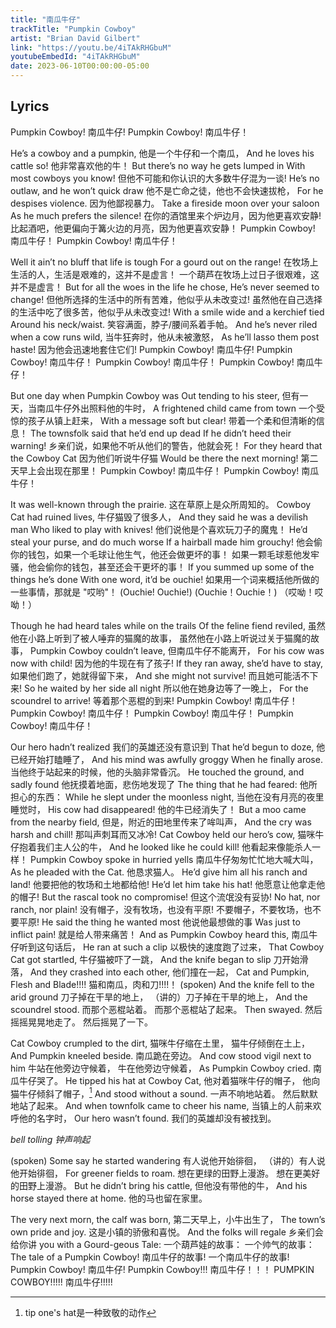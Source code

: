 ```yaml
---
title: "南瓜牛仔"
trackTitle: "Pumpkin Cowboy"
artist: "Brian David Gilbert"
link: "https://youtu.be/4iTAkRHGbuM"
youtubeEmbedId: "4iTAkRHGbuM"
date: 2023-06-10T00:00:00-05:00
---
```


## Lyrics

Pumpkin Cowboy!
<span class="target">南瓜牛仔!</span>
Pumpkin Cowboy!
<span class="target">南瓜牛仔！</span>

He’s a cowboy and a pumpkin,
<span class="target">他是一个牛仔和一个南瓜，</span>
And he loves his cattle so!
<span class="target">他非常喜欢他的牛！</span>
But there’s no way he gets lumped in
With most cowboys you know!
<span class="target">但他不可能和你认识的大多数牛仔混为一谈!</span>
He’s no outlaw, and he won’t quick draw
<span class="target">他不是亡命之徒，他也不会快速拔枪，</span>
For he despises violence.
<span class="target">因为他鄙视暴力。</span>
Take a fireside moon over your saloon
As he much prefers the silence!
<span class="target"><span class="original">在你的酒馆里来个炉边月，因为他更喜欢安静!</span> <span class="correction">比起酒吧，他更偏向于篝火边的月亮，因为他更喜欢安静！</span></span>
Pumpkin Cowboy!
<span class="target">南瓜牛仔！</span>
Pumpkin Cowboy!
<span class="target">南瓜牛仔！</span>

Well it ain’t no bluff that life is tough
For a gourd out on the range!
<span class="target"><span class="original">在牧场上生活的人，生活是艰难的，这并不是虚言！</span> <span class="correction">一个葫芦在牧场上过日子很艰难，这并不是虚言！</span></span>
But for all the woes in the life he chose,
He’s never seemed to change!
<span class="target"><span class="original">但他所选择的生活中的所有苦难，他似乎从未改变过!</span> <span class="correction">虽然他在自己选择的生活中吃了很多苦，他似乎从未改变过!</span></span>
With a smile wide and a kerchief tied
Around his neck/waist.
<span class="target">笑容满面，脖子/腰间系着手帕。</span>
And he’s never riled when a cow runs wild,
<span class="target">当牛狂奔时，他从未被激怒，</span>
As he’ll lasso them post haste!
<span class="target">因为他会迅速地套住它们!</span>
Pumpkin Cowboy!
<span class="target">南瓜牛仔!</span>
Pumpkin Cowboy!
<span class="target">南瓜牛仔！</span>
Pumpkin Cowboy!
<span class="target">南瓜牛仔！</span>
Pumpkin Cowboy!
<span class="target">南瓜牛仔！</span>

But one day when Pumpkin Cowboy was
Out tending to his steer,
<span class="target">但有一天，当南瓜牛仔外出照料他的牛时，</span>
A frightened child came from town
<span class="target">一个受惊的孩子从镇上赶来，</span>
With a message soft but clear!
<span class="target">带着一个柔和但清晰的信息！</span>
The townsfolk said that he’d end up dead
If he didn’t heed their warning!
<span class="target">乡亲们说，如果他不听从他们的警告，他就会死！</span>
For they heard that the Cowboy Cat
<span class="target">因为他们听说牛仔猫</span>
Would be there the next morning!
<span class="target">第二天早上会出现在那里！</span>
Pumpkin Cowboy!
<span class="target">南瓜牛仔！</span>
Pumpkin Cowboy!
<span class="target">南瓜牛仔！</span>

It was well-known through the prairie.
<span class="target">这在草原上是众所周知的。</span>
Cowboy Cat had ruined lives,
<span class="target">牛仔猫毁了很多人，</span>
And they said he was a devilish man
Who liked to play with knives!
<span class="target">他们说他是个喜欢玩刀子的魔鬼！</span>
He’d steal your purse, and do much worse
If a hairball made him grouchy!
<span class="target"><span class="original">他会偷你的钱包，如果一个毛球让他生气，他还会做更坏的事！</span> <span class="correction">如果一颗毛球惹他发牢骚，他会偷你的钱包，甚至还会干更坏的事！</span></span>
If you summed up some of the things he’s done
With one word, it’d be ouchie!
<span class="target">如果用一个词来概括他所做的一些事情，那就是 "哎哟"！</span>
(Ouchie! Ouchie!)
<span class="target"><span class="original">(Ouchie！Ouchie！)</span> <span class="correction">（哎呦！哎呦！）</span></span>

Though he had heard tales while on the trails
Of the feline fiend reviled,
<span class="target"><span class="original">虽然他在小路上听到了被人唾弃的猫魔的故事，</span> <span class="correction">虽然他在小路上听说过关于猫魔的故事，</span></span>
Pumpkin Cowboy couldn’t leave,
<span class="target">但南瓜牛仔不能离开，</span>
For his cow was now with child!
<span class="target">因为他的牛现在有了孩子!</span>
If they ran away, she’d have to stay,
<span class="target">如果他们跑了，她就得留下来，</span>
And she might not survive!
<span class="target">而且她可能活不下来!</span>
So he waited by her side all night
<span class="target">所以他在她身边等了一晚上，</span>
For the scoundrel to arrive!
<span class="target">等着那个恶棍的到来!</span>
Pumpkin Cowboy!
<span class="target">南瓜牛仔！</span>
Pumpkin Cowboy!
<span class="target">南瓜牛仔！</span>
Pumpkin Cowboy!
<span class="target">南瓜牛仔！</span>
Pumpkin Cowboy!
<span class="target">南瓜牛仔！</span>

Our hero hadn’t realized
<span class="target">我们的英雄还没有意识到</span>
That he’d begun to doze,
<span class="target">他已经开始打瞌睡了，</span>
And his mind was awfully groggy
When he finally arose.
<span class="target">当他终于站起来的时候，他的头脑非常昏沉。</span>
He touched the ground, and sadly found
<span class="target">他抚摸着地面，悲伤地发现了</span>
The thing that he had feared:
<span class="target">他所担心的东西：</span>
While he slept under the moonless night,
<span class="target">当他在没有月亮的夜里睡觉时，</span>
His cow had disappeared!
<span class="target">他的牛已经消失了！</span>
But a moo came from the nearby field,
<span class="target">但是，附近的田地里传来了哞叫声，</span>
And the cry was harsh and chill!
<span class="target">那叫声刺耳而又冰冷!</span>
Cat Cowboy held our hero’s cow,
<span class="target">猫咪牛仔抱着我们主人公的牛，</span>
And he looked like he could kill!
<span class="target">他看起来像能杀人一样！</span>
Pumpkin Cowboy spoke in hurried yells
<span class="target">南瓜牛仔匆匆忙忙地大喊大叫，</span>
As he pleaded with the Cat.
<span class="target">他恳求猫人。</span>
He’d give him all his ranch and land!
<span class="target">他要把他的牧场和土地都给他!</span>
He’d let him take his hat!
<span class="target">他愿意让他拿走他的帽子!</span>
But the rascal took no compromise!
<span class="target">但这个流氓没有妥协!</span>
No hat, nor ranch, nor plain!
<span class="target"><span class="original">没有帽子，没有牧场，也没有平原!</span> <span class="correction">不要帽子，不要牧场，也不要平原!</span></span>
He said the thing he wanted most
<span class="target">他说他最想做的事</span>
Was just to inflict pain!
<span class="target">就是给人带来痛苦！</span>
And as Pumpkin Cowboy heard this,
<span class="target">南瓜牛仔听到这句话后，</span>
He ran at such a clip
<span class="target">以极快的速度跑了过来，</span>
That Cowboy Cat got startled,
<span class="target">牛仔猫被吓了一跳，</span>
And the knife began to slip
<span class="target">刀开始滑落，</span>
And they crashed into each other,
<span class="target">他们撞在一起，</span>
Cat and Pumpkin, Flesh and Blade!!!!
<span class="target">猫和南瓜，肉和刀!!!!！</span>
(spoken) And the knife fell to the arid ground
<span class="target"><span class="original">刀子掉在干旱的地上，</span> <span class="correction">（讲的）刀子掉在干旱的地上，</span></span>
And the scoundrel stood.
<span class="target"><span class="original">而那个恶棍站着。</span> <span class="correction">而那个恶棍站了起来。</span></span>
Then swayed.
<span class="target"><span class="original">然后摇摇晃晃地走了。</span> <span class="correction">然后摇晃了一下。</span></span>

Cat Cowboy crumpled to the dirt,
<span class="target"><span class="original">猫咪牛仔缩在土里，</span> <span class="correction">猫牛仔倾倒在土上，</span></span>
And Pumpkin kneeled beside.
<span class="target">南瓜跪在旁边。</span>
And cow stood vigil next to him
<span class="target"><span class="original">牛站在他旁边守候着，</span> <span class="correction">牛在他旁边守候着，</span></span>
As Pumpkin Cowboy cried.
<span class="target">南瓜牛仔哭了。</span>
He tipped his hat at Cowboy Cat,
<span class="target"><span class="original">他对着猫咪牛仔的帽子，</span> <span class="correction">他向猫牛仔倾斜了帽子，[^1]</span></span>
And stood without a sound.
<span class="target"><span class="original">一声不响地站着。</span> <span class="correction">然后默默地站了起来。</span></span>
And when townfolk came to cheer his name,
<span class="target">当镇上的人前来欢呼他的名字时，</span>
Our hero wasn’t found.
<span class="target">我们的英雄却没有被找到。</span>

*bell tolling*
<span class="target">*钟声响起*</span>

(spoken) Some say he started wandering
<span class="target"><span class="original">有人说他开始徘徊，</span> <span class="correction">（讲的）有人说他开始徘徊，</span></span>
For greener fields to roam.
<span class="target"><span class="original">想在更绿的田野上漫游。</span> <span class="correction">想在更美好的田野上漫游。</span></span>
But he didn’t bring his cattle,
<span class="target">但他没有带他的牛，</span>
And his horse stayed there at home.
<span class="target">他的马也留在家里。</span>

The very next morn, the calf was born,
<span class="target">第二天早上，小牛出生了，</span>
The town’s own pride and joy.
<span class="target">这是小镇的骄傲和喜悦。</span>
And the folks will regale
<span class="target">乡亲们会给你讲</span>
you with a Gourd-geous Tale:
<span class="target"><span class="original">一个葫芦娃的故事：</span> <span class="correction">一个帅气的故事：</span></span>
The tale of a Pumpkin Cowboy!
<span class="target"><span class="original">南瓜牛仔的故事!</span> <span class="correction">一个南瓜牛仔的故事!</span></span>
Pumpkin Cowboy!
<span class="target">南瓜牛仔!</span>
Pumpkin Cowboy!!!
<span class="target">南瓜牛仔！！！</span>
PUMPKIN COWBOY!!!!!
<span class="target">南瓜牛仔!!!!!</span>

[^1]: tip one's hat是一种致敬的动作
